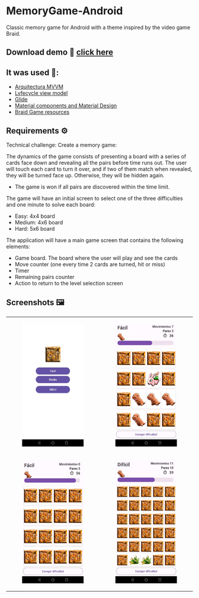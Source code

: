# MemoryGame-Android
 Classic memory game for Android with a theme inspired by the video game Braid.

## Download demo 📂 [click here](https://github.com/hall9zeha/MemoryGame-Android/raw/main/demo/braid_memory_game.apk)
## It was used 🔧:
* [Arquitectura MVVM](https://developer.android.com/jetpack/guide)
* [Lyfecycle view model](https://developer.android.com/jetpack/androidx/releases/lifecycle)
* [Glide](https://developer.android.com/training/dependency-injection/hilt-android) 
* [Material components and Material Design](https://material.io/components)
* [Braid Game resources](http://davidhellman.net/braidbrief.htm)

## Requirements ⚙️

Technical challenge: Create a memory game:

The dynamics of the game consists of presenting a board with a series of cards face down and revealing all the pairs before time runs out. The user will touch each card to turn it over, and if two of them match when revealed, they will be turned face up. Otherwise, they will be hidden again.
* The game is won if all pairs are discovered within the time limit.


The game will have an initial screen to select one of the three difficulties and one minute to solve each board:
* Easy: 4x4 board
* Medium: 4x6 board
* Hard: 5x6 board

The application will have a main game screen that contains the following elements:
* Game board. The board where the user will play and see the cards
* Move counter (one every time 2 cards are turned, hit or miss)
* Timer
* Remaining pairs counter
* Action to return to the level selection screen

## Screenshots 🖼️
|||
|--|--|
|<p align="center" width="70%"><img src="https://github.com/hall9zeha/MemoryGame-Android/blob/main/screenshots/MemGame.gif"  alt="drawing" width="70%" height="70%"/></p>|<p align="center" width="70%"><img src="https://github.com/hall9zeha/MemoryGame-Android/blob/main/screenshots/screen1.jpg" alt="drawing" width="70%" height="70%"/></p>|
|<p align="center" width="70%"><img src="https://github.com/hall9zeha/MemoryGame-Android/blob/main/screenshots/screen2.jpg"  alt="drawing" width="70%" height="70%"/></p>|<p align="center" width="70%"><img src="https://github.com/hall9zeha/MemoryGame-Android/blob/main/screenshots/screen3.jpg"  alt="drawing" width="70%" height="70%"/></p>|
